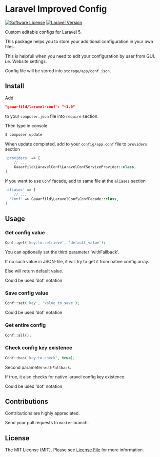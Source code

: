 # Laravel Improved Config

[![Software License](https://img.shields.io/badge/license-MIT-brightgreen.svg?style=flat-square)](LICENSE.md)
[![Laravel Version](https://img.shields.io/badge/laravel-5-orange.svg?style=flat-square)](http://laravel.com)

Custom editable configs for Laravel 5.

This package helps you to store your additional configuration in your own files.

This is helpfull when you need to edit your configuration by user from GUI. i.e. Website settings.

Config file will be stored into `storage/app/conf.json`.

## Install

Add

``` JSON
"gaaarfild/laravel-conf": "~1.0"
```

to your `composer.json` file into `require` section.

Then type in console

``` BASH
$ composer update
```

When update completed, add to your `config/app.conf` file to `providers` section

``` PHP
'providers' => [
    // ...
    Gaaarfild\LaravelConf\LaravelConfServiceProvider::class,
]
```

If you want to use `Conf` facade, add to same file at the `aliases` section

``` PHP
'aliases' => [
    // ...
  'Conf' => Gaaarfild\LaravelConf\ConfFacade::class,
]
```




## Usage

### Get config value

``` php
Conf::get('key.to.retrieve', 'default_value');
```

You can optionally set the third parameter 'withFallback'.

If no such value in JSON-file, it will try to get it from native config array.

Else will return default value.

Could be used 'dot' notation

### Save config value

``` PHP
Conf::set('key', 'value_to_save');
```

Could be used 'dot' notation

### Get entire config

``` PHP
Conf::all();
```

### Check config key existence

``` PHP
Conf::has('key.to.check', true);
```

Second parameter `withFallback`.

If true, it also checks for native laravel config key existence.

Could be used 'dot' notation

## Contributions

Contributions are highly appreciated.

Send your pull requests to `master` branch.


## License

The MIT License (MIT). Please see [License File](https://github.com/gaaarfild/laravel-conf/blob/master/LICENSE) for more information.

